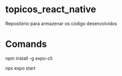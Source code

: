# topicos_react_native
Repositório para armazenar os código desenvolvidos

# Comands

npm install -g expo-cli

npx expo start
